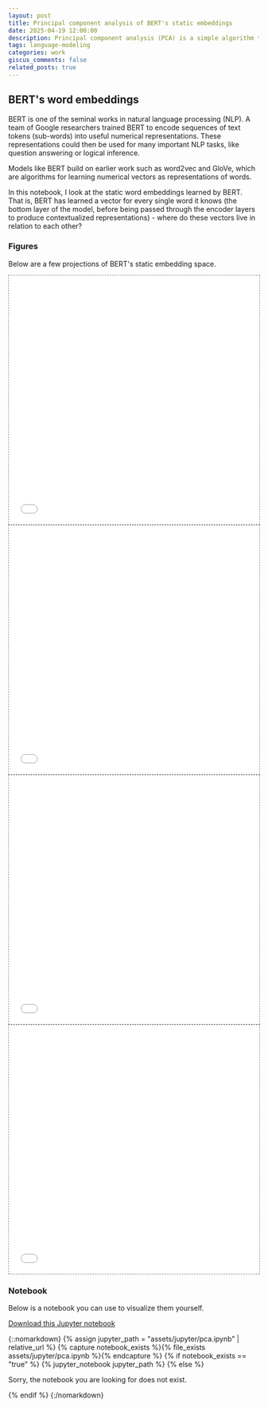 ```yaml
---
layout: post
title: Principal component analysis of BERT's static embeddings
date: 2025-04-19 12:00:00
description: Principal component analysis (PCA) is a simple algorithm that compresses high-dimensional vectors into a low-dimensional space. It does this by creating an orthogonal basis in the low-dimensional space using the directions along which the data has maximum variance in the original high-dimensional space.
tags: language-modeling
categories: work
giscus_comments: false
related_posts: true
---
```


## BERT's word embeddings

BERT is one of the seminal works in natural language processing (NLP). A team of Google researchers trained BERT to encode sequences of text tokens (sub-words) into useful numerical representations. These representations could then be used for many important NLP tasks, like question answering or logical inference.

Models like BERT build on earlier work such as word2vec and GloVe, which are algorithms for learning numerical vectors as representations of words.

In this notebook, I look at the static word embeddings learned by BERT. That is, BERT has learned a vector for every single word it knows (the bottom layer of the model, before being passed through the encoder layers to produce contextualized representations) - where do these vectors live in relation to each other?

### Figures

Below are a few projections of BERT's static embedding space.

<div class="l-page">
  <iframe src="{{ '/assets/plotly/bert_pca_2.html' | relative_url }}" frameborder='0' scrolling='no' height="500px" width="100%" style="border: 1px dashed grey;"></iframe>
</div>

<div class="l-page">
  <iframe src="{{ '/assets/plotly/bert_pca_3.html' | relative_url }}" frameborder='0' scrolling='no' height="500px" width="100%" style="border: 1px dashed grey;"></iframe>
</div>

<div class="l-page">
  <iframe src="{{ '/assets/plotly/bert_pca_3_color.html' | relative_url }}" frameborder='0' scrolling='no' height="500px" width="100%" style="border: 1px dashed grey;"></iframe>
</div>

<div class="l-page">
  <iframe src="{{ '/assets/plotly/bert_pca_4.html' | relative_url }}" frameborder='0' scrolling='no' height="500px" width="100%" style="border: 1px dashed grey;"></iframe>
</div>

### Notebook

Below is a notebook you can use to visualize them yourself.

<a href="{{ '/assets/jupyter/pca.ipynb' | relative_url }}" download>Download this Jupyter notebook</a>

{::nomarkdown}
{% assign jupyter_path = "assets/jupyter/pca.ipynb" | relative_url %}
{% capture notebook_exists %}{% file_exists assets/jupyter/pca.ipynb %}{% endcapture %}
{% if notebook_exists == "true" %}
{% jupyter_notebook jupyter_path %}
{% else %}

<p>Sorry, the notebook you are looking for does not exist.</p>
{% endif %}
{:/nomarkdown}
